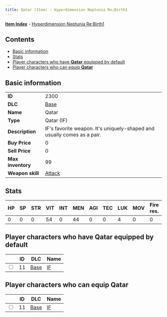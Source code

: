 ```yaml
---
title: Qatar (Item) - Hyperdimension Neptunia Re;Birth1
---
```


[**Item Index**](/neptunia/rb1/item/index.html) - [Hyperdimension Neptunia Re;Birth1](/neptunia/rb1)

## Contents

- [Basic information](#basic-information)
- [Stats](#stats)
- [Player characters who have **Qatar** equipped by default](#player-characters-who-have-qatar-equipped-by-default)
- [Player characters who can equip **Qatar**](#player-characters-who-can-equip-qatar)

## Basic information

|   |   |
| -- | -- |
| **ID** | 2300 |
| **DLC** | [Base](/neptunia/rb1/dlc/1-base.html) |
| **Name** | Qatar |
| **Type** | Qatar (IF) |
| **Description** | IF's favorite weapon. It's uniquely-shaped and usually comes as a pair. |
| **Buy Price** | 0 |
| **Sell Price** | 0 |
| **Max inventory** | 99 |
| **Weapon skill** | [Attack](/neptunia/rb1/skill/1-2101-attack.html) |


## Stats

| HP | SP | STR | VIT | INT | MEN | AGI | TEC | LUK | MOV | Fire res. | Ice res. | Wind res. | Lightning res. |
| -- | -- | --- | --- | --- | --- | --- | --- | --- | --- | --------- | -------- | --------- | -------------- |
| 0 | 0 | 0 | 54 | 0 | 44 | 0 | 0 | 4 | 0 | 0 | 0 | 0 | 0 |


## Player characters who have **Qatar** equipped by default

|    | ID | DLC | Name |
| -- | -- | --- | ---- |
| <input type="checkbox" id="rb1-player-1-11" class="trackbox" /> | 11 | [Base](/neptunia/rb1/dlc/1-base.html) | [IF](/neptunia/rb1/player/1-11-if.html) |


## Player characters who can equip **Qatar**

|    | ID | DLC | Name |
| -- | -- | --- | ---- |
| <input type="checkbox" id="rb1-player-1-11" class="trackbox" /> | 11 | [Base](/neptunia/rb1/dlc/1-base.html) | [IF](/neptunia/rb1/player/1-11-if.html) |
